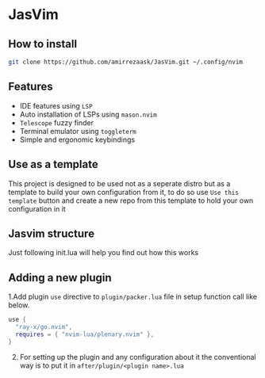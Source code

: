 # JasVim
## How to install
```sh
git clone https://github.com/amirrezaask/JasVim.git ~/.config/nvim
```

## Features
- IDE features using `LSP`
- Auto installation of LSPs using `mason.nvim`
- `Telescope` fuzzy finder
- Terminal emulator using `toggleterm`
- Simple and ergonomic keybindings

## Use as a template
This project is designed to be used not as a seperate distro but as a template to build your own configuration from it,
to do so use `Use this template` button and create a new repo from this template to hold your own configuration in it

## Jasvim structure
Just following init.lua will help you find out how this works

## Adding a new plugin
1.Add plugin `use` directive to `plugin/packer.lua` file in setup function call like below.
```lua
use {
  "ray-x/go.nvim",
  requires = { "nvim-lua/plenary.nvim" },
}

```
2. For setting up the plugin and any configuration about it the conventional way is to put it
in `after/plugin/<plugin name>.lua`
